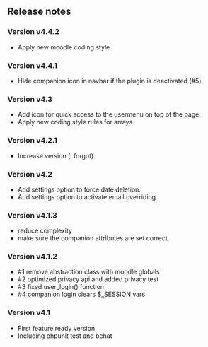 ## Release notes

### Version v4.4.2
* Apply new moodle coding style

### Version v4.4.1
* Hide companion icon in navbar if the plugin is deactivated (#5)

### Version v4.3
* Add icon for quick access to the usermenu on top of the page.
* Apply new coding style rules for arrays.

### Version v4.2.1
* Increase version (I forgot)

### Version v4.2
* Add settings option to force date deletion.
* Add settings option to activate email overriding.

### Version v4.1.3
* reduce complexity
* make sure the companion attributes are set correct.

### Version v4.1.2
* #1 remove abstraction class with moodle globals
* #2 optimized privacy api and added privacy test
* #3 fixed user_login() function
* #4 companion login clears $_SESSION vars

### Version v4.1
* First feature ready version
* Including phpunit test and behat
